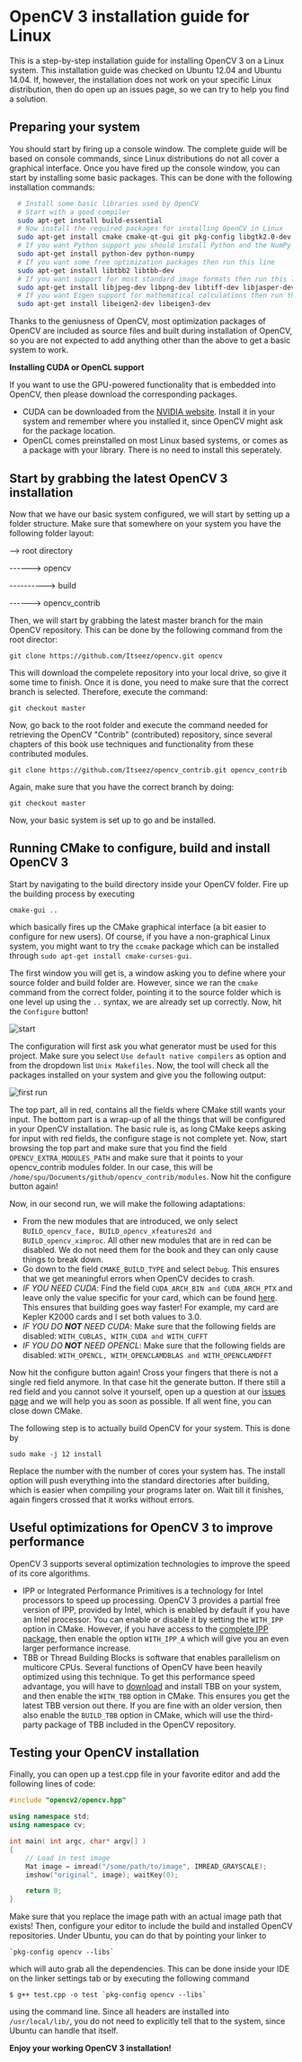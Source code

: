 # OpenCV 3 installation guide for Linux

This is a step-by-step installation guide for installing OpenCV 3 on a Linux system. This installation guide was checked on Ubuntu 12.04 and Ubuntu 14.04. If, however, the installation does not work on your specific Linux distribution, then do open up an issues page, so we can try to help you find a solution.

## Preparing your system

You should start by firing up a console window. The complete guide will be based on console commands, since Linux distributions do not all cover a graphical interface. Once you have fired up the console window, you can start by installing some basic packages. This can be done with the following installation commands:

```Bash
  # Install some basic libraries used by OpenCV
  # Start with a good compiler
  sudo apt-get install build-essential
  # Now install the required packages for installing OpenCV in Linux
  sudo apt-get install cmake cmake-qt-gui git pkg-config libgtk2.0-dev libavcodec-dev libavformat-dev libswscale-dev
  # If you want Python support you should install Python and the NumPy library
  sudo apt-get install python-dev python-numpy
  # If you want some free optimization packages then run this line
  sudo apt-get install libtbb2 libtbb-dev
  # If you want support for most standard image formats then run this line
  sudo apt-get install libjpeg-dev libpng-dev libtiff-dev libjasper-dev libdc1394-22-dev
  # If you want Eigen support for mathematical calculations then run this line
  sudo apt-get install libeigen2-dev libeigen3-dev
```

Thanks to the geniusness of OpenCV, most optimization packages of OpenCV are included as source files and built during installation of OpenCV, so you are not expected to add anything other than the above to get a basic system to work.

**Installing CUDA or OpenCL support**

If you want to use the GPU-powered functionality that is embedded into OpenCV, then please download the corresponding packages.
* CUDA can be downloaded from the [NVIDIA website](https://developer.nvidia.com/cuda-downloads). Install it in your system and remember where you installed it, since OpenCV might ask for the package location.
* OpenCL comes preinstalled on most Linux based systems, or comes as a package with your library. There is no need to install this seperately.

## Start by grabbing the latest OpenCV 3 installation 

Now that we have our basic system configured, we will start by setting up a folder structure. Make sure that somewhere on your system you have the following folder layout:

--> root directory

------> opencv

----------> build

------> opencv_contrib

Then, we will start by grabbing the latest master branch for the main OpenCV repository. This can be done by the following command from the root director:

`git clone https://github.com/Itseez/opencv.git opencv`

This will download the compelete repository into your local drive, so give it some time to finish. Once it is done, you need to make sure that the correct branch is selected. Therefore, execute the command:

`git checkout master`

Now, go back to the root folder and execute the command needed for retrieving the OpenCV "Contrib" (contributed) repository, since several chapters of this book use techniques and functionality from these contributed modules.

`git clone https://github.com/Itseez/opencv_contrib.git opencv_contrib`

Again, make sure that you have the correct branch by doing:

`git checkout master`

Now, your basic system is set up to go and be installed. 

## Running CMake to configure, build and install OpenCV 3

Start by navigating to the build directory inside your OpenCV folder. Fire up the building process by executing

`cmake-gui ..`

which basically fires up the CMake graphical interface (a bit easier to configure for new users). Of course, if you have a non-graphical Linux system, you might want to try the `ccmake` package which can be installed through `sudo apt-get install cmake-curses-gui`.

The first window you will get is, a window asking you to define where your source folder and build folder are. However, since we ran the `cmake` command from the correct folder, pointing it to the source folder which is one level up using the `..` syntax, we are already set up correctly. Now, hit the `Configure` button!

![start](https://github.com/OpenCVBlueprints/OpenCVBlueprints/blob/master/installation_tutorials/images/start.png)

The configuration will first ask you what generator must be used for this project. Make sure you select `Use default native compilers` as option and from the dropdown list `Unix Makefiles`. Now, the tool will check all the packages installed on your system and give you the following output:

![first run](https://github.com/OpenCVBlueprints/OpenCVBlueprints/blob/master/installation_tutorials/images/first_run.png)

The top part, all in red, contains all the fields where CMake still wants your input. The bottom part is a wrap-up of all the things that will be configured in your OpenCV installation. The basic rule is, as long CMake keeps asking for input with red fields, the configure stage is not complete yet. Now, start browsing the top part and make sure that you find the field `OPENCV_EXTRA_MODULES_PATH` and make sure that it points to your opencv_contrib modules folder. In our case, this will be `/home/spu/Documents/github/opencv_contrib/modules`. Now hit the configure button again!

Now, in our second run, we will make the following adaptations:
* From the new modules that are introduced, we only select `BUILD_opencv_face, BUILD_opencv_xfeatures2d and BUILD_opencv_ximproc`. All other new modules that are in red can be disabled. We do not need them for the book and they can only cause things to break down.
* Go down to the field `CMAKE_BUILD_TYPE` and select `Debug`. This ensures that we get meaningful errors when OpenCV decides to crash.
* *IF YOU NEED CUDA*: Find the field `CUDA_ARCH_BIN and CUDA_ARCH_PTX` and leave only the value specific for your card, which can be found [here](https://developer.nvidia.com/cuda-gpus). This ensures that building goes way faster! For example, my card are Kepler K2000 cards and I set both values to 3.0.
* *IF YOU DO __NOT__ NEED CUDA*: Make sure that the following fields are disabled: `WITH_CUBLAS, WITH_CUDA and WITH_CUFFT`
* *IF YOU DO __NOT__ NEED OPENCL*: Make sure that the following fields are disabled: `WITH_OPENCL, WITH_OPENCLAMDBLAS and WITH_OPENCLAMDFFT`

Now hit the configure button again! Cross your fingers that there is not a single red field anymore. In that case hit the generate button. If there still a red field and you cannot solve it yourself, open up a question at our [issues page](https://github.com/OpenCVBlueprints/OpenCVBlueprints/issues) and we will help you as soon as possible. If all went fine, you can close down CMake.

The following step is to actually build OpenCV for your system. This is done by

`sudo make -j 12 install`

Replace the number with the number of cores your system has. The install option will push everything into the standard directories after building, which is easier when compiling your programs later on. Wait till it finishes, again fingers crossed that it works without errors.

## Useful optimizations for OpenCV 3 to improve performance

OpenCV 3 supports several optimization technologies to improve the speed of its core algorithms.
* IPP or Integrated Performance Primitives is a technology for Intel processors to speed up processing. OpenCV 3 provides a partial free version of IPP, provided by Intel, which is enabled by default if you have an Intel processor. You can enable or disable it by setting the `WITH_IPP` option in CMake. However, if you have access to the [complete IPP package](https://software.intel.com/en-us/intel-ipp), then enable the option `WITH_IPP_A` which will give you an even larger performance increase.
* TBB or Thread Building Blocks is software that enables parallelism on multicore CPUs. Several functions of OpenCV have been heavily optimized using this technique. To get this performance speed advantage, you will have to [download](https://www.threadingbuildingblocks.org/) and install TBB on your system, and then enable the `WITH_TBB` option in CMake. This ensures you get the latest TBB version out there. If you are fine with an older version, then also enable the `BUILD_TBB` option in CMake, which will use the third-party package of TBB included in the OpenCV repository.

## Testing your OpenCV installation

Finally, you can open up a test.cpp file in your favorite editor and add the following lines of code:

```C++
#include "opencv2/opencv.hpp"

using namespace std;
using namespace cv;

int main( int argc, char* argv[] )
{
    // Load in test image
    Mat image = imread("/some/path/to/image", IMREAD_GRAYSCALE);
    imshow("original", image); waitKey(0);

    return 0;
}
```

Make sure that you replace the image path with an actual image path that exists! Then, configure your editor to include the build and installed OpenCV repositories. Under Ubuntu, you can do that by pointing your linker to 

```
`pkg-config opencv --libs`
```

which will auto grab all the dependencies. This can be done inside your IDE on the linker settings tab or by executing the following command 

```
$ g++ test.cpp -o test `pkg-config opencv --libs`
```

using the command line. Since all headers are installed into `/usr/local/lib/`, you do not need to explicitly tell that to the system, since Ubuntu can handle that itself.

**Enjoy your working OpenCV 3 installation!**
